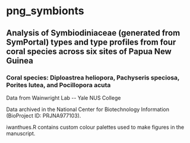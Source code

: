 # png_symbionts

## Analysis of Symbiodiniaceae (generated from SymPortal) types and type profiles from four coral species across six sites of Papua New Guinea

### Coral species: Diploastrea heliopora, Pachyseris speciosa, Porites lutea, and Pocillopora acuta

Data from Wainwright Lab -- Yale NUS College

Data archived in the National Center for Biotechnology Information (BioProject ID: PRJNA977103).

iwanthues.R contains custom colour palettes used to make figures in the manuscript. 
